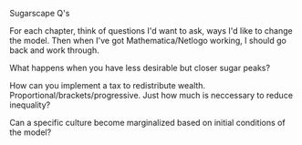 Sugarscape Q's

For each chapter, think of questions I'd want to ask, ways I'd like to change the model. Then when I've got Mathematica/Netlogo working, I should go back and work through.

What happens when you have less desirable but closer sugar peaks?

How can you implement a tax to redistribute wealth. Proportional/brackets/progressive. Just how much is neccessary to reduce inequality?

Can a specific culture become marginalized based on initial conditions of the model?

